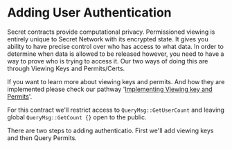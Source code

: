 # Adding User Authentication

Secret contracts provide computational privacy. Permissioned viewing is entirely unique to Secret Network with its encrypted state. It gives you ability to have precise control over who has access to what data. In order to determine when data is allowed to be released however, you need to have a way to prove who is trying to access it. Our two ways of doing this are through Viewing Keys and Permits/Certs.

If you want to learn more about viewing keys and permits. And how they are implemented please check our pathway '[Implementing Viewing key and Permits](https://scrt.university/pathways/33/implementing-viewing-keys-and-permits)'.

For this contract we'll restrict access to `QueryMsg::GetUserCount` and leaving global `QueryMsg::GetCount {}` open to the public.

There are two steps to adding authenticatio. First we'll add viewing keys and then Query Permits.
